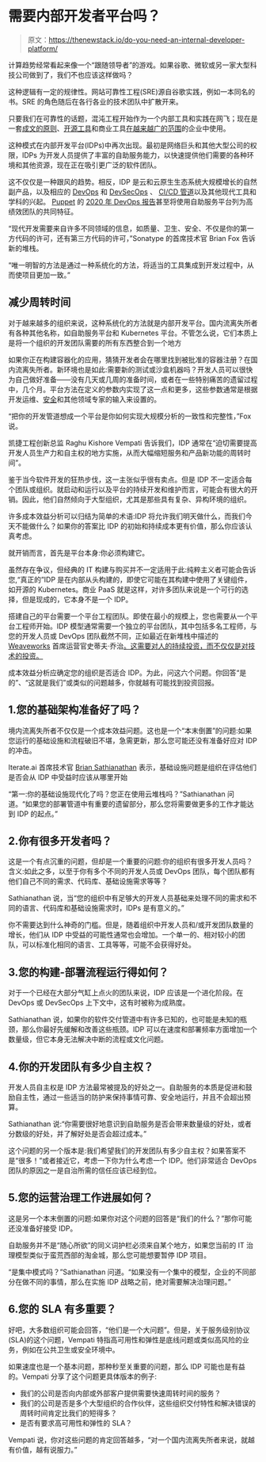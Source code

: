 # 需要内部开发者平台吗？

> 原文：<https://thenewstack.io/do-you-need-an-internal-developer-platform/>

计算趋势经常看起来像一个“跟随领导者”的游戏。如果谷歌、微软或另一家大型科技公司做到了，我们不也应该这样做吗？

这种逻辑有一定的规律性。网站可靠性工程(SRE)源自谷歌实践，例如一本同名的书。SRE 的角色随后在各行各业的技术团队中扩散开来。

只要我们在可靠性的话题，混沌工程开始作为一个内部工具和实践在网飞；现在是一套[成文的原则](https://principlesofchaos.org/)、[开源工具](https://github.com/Netflix/chaosmonkey)和商业工具[在越来越广的范围](https://thenewstack.io/chaos-engineering-business-value/)的企业中使用。

这种模式在内部开发平台(IDPs)中再次出现。最初是网络巨头和其他大型公司的权限，IDPs 为开发人员提供了丰富的自助服务能力，以快速提供他们需要的各种环境和其他资源，现在正在吸引更广泛的软件团队。

这不仅仅是一种跟风的趋势。相反，IDP 是云和云原生生态系统大规模增长的自然副产品，以及相应的 [DevOps](https://thenewstack.io/category/devops/) 和 [DevSecOps](https://thenewstack.io/ebooks/devsecops/best-of-devsecops-trends-in-cloud-native-security-practices/) 、 [CI/CD 管道](https://thenewstack.io/category/ci-cd/)以及其他现代工具和学科的兴起。 [Puppet](https://puppet.com/?utm_content=inline-mention) 的 [2020 年 DevOps 报告](https://puppet.com/resources/report/2020-state-of-devops-report)甚至将使用自助服务平台列为高绩效团队的共同特征。

“现代开发需要来自许多不同领域的信息，如质量、卫生、安全、不仅是你的第一方代码的许可，还有第三方代码的许可，”Sonatype 的首席技术官 Brian Fox 告诉新的堆栈。

“唯一明智的方法是通过一种系统化的方法，将适当的工具集成到开发过程中，从而使项目更加一致。”

## 减少周转时间

对于越来越多的组织来说，这种系统化的方法就是内部开发平台。国内流离失所者有各种其他名称，如自助服务平台和 Kubernetes 平台。不管怎么说，它们本质上是将一个组织的开发团队需要的所有东西整合到一个地方

如果你正在构建容器化的应用，猜猜开发者会在哪里找到被批准的容器注册？在国内流离失所者。新环境也是如此:需要新的测试或沙盒机器吗？开发人员可以很快为自己做好准备——没有几天或几周的准备时间，或者在一些特别痛苦的遗留过程中，几个月。平台方法在定义的参数内实现了这一点和更多，这些参数通常是根据开发运维、[安全](https://thenewstack.io/category/security/)和其他领域专家的输入来设置的。

“把你的开发管道想成一个平台是你如何实现大规模分析的一致性和完整性，”Fox 说。

凯捷工程创新总监 Raghu Kishore Vempati 告诉我们，IDP 通常在“迫切需要提高开发人员生产力和自主权的地方实施，从而大幅缩短服务和产品新功能的周转时间”。

鉴于当今软件开发的狂热步伐，这一主张似乎很有卖点。但是 IDP 不一定适合每个团队或组织。就启动和运行以及平台的持续开发和维护而言，可能会有很大的开销。因此，他们自然倾向于大型组织，尤其是那些具有复杂、异构环境的组织。

许多成本效益分析可以归结为简单的术语:IDP 将允许我们明天做什么，而我们今天不能做什么？如果你的答案比 IDP 的初始和持续成本更有价值，那么你应该认真考虑。

就开销而言，首先是平台本身:你必须构建它。

虽然存在争议，但经典的 IT 构建与购买并不一定适用于此:纯粹主义者可能会告诉您,“真正的”IDP 是在内部从头构建的，即使它可能在其构建中使用了关键组件，如开源的 Kubernetes。商业 PaaS 就是这样，对许多团队来说是一个可行的选择，但是现成的，它本身不是一个 IDP。

搭建自己的平台需要一个平台工程团队。即使在最小的规模上，您也需要从一个平台工程师开始。IDP 模型通常需要一个独立的平台团队，其中包括多名工程师，与您的开发人员或 DevOps 团队截然不同，正如最近在新堆栈中描述的 [Weaveworks](https://www.weave.works/?utm_content=inline-mention) 首席运营官史蒂夫·乔治[。这需要对人的持续投资，而不仅仅是对技术的投资。](https://thenewstack.io/what-a-self-service-developer-platform-is-and-why-it-matters/)

成本效益分析应确定您的组织是否适合 IDP。为此，问这六个问题。你回答“是的”、“这就是我们”或类似的问题越多，你就越有可能找到投资回报。

## 1.您的基础架构准备好了吗？

境内流离失所者不仅仅是一个成本效益问题。这也是一个“本末倒置”的问题:如果您运行的基础设施和流程破旧不堪，急需更新，那么您可能还没有准备好应对 IDP 的冲击。

Iterate.ai 首席技术官 [Brian Sathianathan](https://www.linkedin.com/in/briansathianathan) 表示，基础设施问题是组织在评估他们是否会从 IDP 中受益时应该从哪里开始

“第一:你的基础设施现代化了吗？您正在使用云堆栈吗？”Sathianathan 问道。“如果您的部署管道中有重要的遗留部分，那么您将需要做更多的工作才能达到 IDP 的起点。”

## 2.你有很多开发者吗？

这是一个有点沉重的问题，但却是一个重要的问题:你的组织有很多开发人员吗？含义:如此之多，以至于你有多个不同的开发人员或 DevOps 团队，每个团队都有他们自己不同的需求、代码库、基础设施需求等等？

Sathianathan 说，当“您的组织中有足够大的开发人员基础来处理不同的需求和不同的语言、代码库和基础设施需求时，IDPs 是有意义的。”

你不需要达到什么神奇的门槛。但是，随着组织中开发人员和/或开发团队数量的增长，他们从 IDP 中受益的可能性通常也会增加。一个单一的、相对较小的团队，可以标准化相同的语言、工具等等，可能不会获得好处。

## 3.您的构建-部署流程运行得如何？

对于一个已经在大部分气缸上点火的团队来说，IDP 应该是一个进化阶段。在 DevOps 或 DevSecOps 上下文中，这有时被称为成熟度。

Sathianathan 说，如果你的软件交付管道中有许多已知的，也可能是未知的瓶颈，那么你最好先缓解和改善这些瓶颈。IDP 可以在速度和部署频率方面增加一个数量级，但它本身无法解决中断的流程或文化问题。

## 4.你的开发团队有多少自主权？

开发人员自主权是 IDP 方法最常被提及的好处之一。自助服务的本质是促进和鼓励自主性，通过一些适当的防护来保持事情可靠、安全地运行，并且不会超出预算。

Sathianathan 说:“你需要很好地意识到自助服务是否会带来数量级的好处，或者分数级的好处，并了解好处是否会超过成本。”

这个问题的另一个版本是:我们希望我们的开发团队有多少自主权？如果答案不是“很多！”或者接近它，考虑一下你为什么考虑一个 IDP。他们非常适合 DevOps 团队的原因之一是自治所需的信任应该已经到位。

## 5.您的运营治理工作进展如何？

这是另一个本末倒置的问题:如果你对这个问题的回答是“我们的什么？”那你可能还没准备好接受 IDP。

自助服务并不是“随心所欲”的同义词护栏必须来自某个地方，如果您当前的 IT 治理模型类似于蛮荒西部的淘金城，那么您可能想要暂停 IDP 项目。

“是集中模式吗？”Sathianathan 问道。“如果没有一个集中的模型，企业的不同部分在做不同的事情，那么在实施 IDP 战略之前，绝对需要解决治理问题。”

## 6.您的 SLA 有多重要？

好吧，大多数组织可能会回答，“他们是一个大问题”。但是，关于服务级别协议(SLA)的这个问题，Vempati 特指高可用性和弹性是底线问题或类似高风险的业务，例如在公共卫生或安全环境中。

如果速度也是一个基本问题，那种秒至关重要的问题，那么 IDP 可能也是有益的。Vempati 分享了这个问题更具体版本的例子:

*   我们的公司是否向内部或外部客户提供需要快速周转时间的服务？
*   我们的公司是否是多个大型组织的合作伙伴，这些组织交付特性和解决错误的周转时间肯定比我们的短得多？
*   是否有要求高可用性和弹性的 SLA？

Vempati 说，你对这些问题的肯定回答越多，“对一个国内流离失所者来说，就越有价值，越有说服力。”

<svg xmlns:xlink="http://www.w3.org/1999/xlink" viewBox="0 0 68 31" version="1.1"><title>Group</title> <desc>Created with Sketch.</desc></svg>